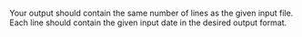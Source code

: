 Your output should contain the same number of lines as the given input file. Each line should contain the given input date in the desired output format.